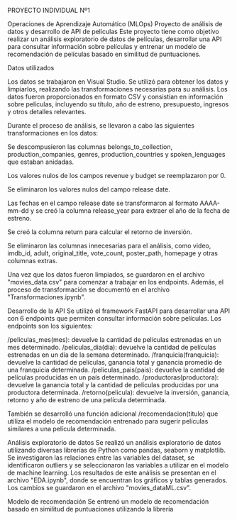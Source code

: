 
PROYECTO INDIVIDUAL Nº1

Operaciones de Aprendizaje Automático (MLOps)
Proyecto de análisis de datos y desarrollo de API de películas
Este proyecto tiene como objetivo realizar un análisis exploratorio de datos de películas, desarrollar una API para consultar información sobre películas y entrenar un modelo de recomendación de películas basado en similitud de puntuaciones.

Datos utilizados

Los datos se trabajaron en Visual Studio. Se utilizó para obtener los datos y limpiarlos, realizando las transformaciones necesarias para su análisis. Los datos fueron proporcionados en formato CSV y consistían en información sobre películas, incluyendo su título, año de estreno, presupuesto, ingresos y otros detalles relevantes.

Durante el proceso de análisis, se llevaron a cabo las siguientes transformaciones en los datos:

Se descompusieron las columnas belongs_to_collection, production_companies, genres, production_countries y spoken_lenguages que estaban anidadas.

Los valores nulos de los campos revenue y budget se reemplazaron por 0.

Se eliminaron los valores nulos del campo release date.

Las fechas en el campo release date se transformaron al formato AAAA-mm-dd y se creó la columna release_year para extraer el año de la fecha de estreno.

Se creó la columna return para calcular el retorno de inversión.

Se eliminaron las columnas innecesarias para el análisis, como video, imdb_id, adult, original_title, vote_count, poster_path, homepage y otras columnas extras.

Una vez que los datos fueron limpiados, se guardaron en el archivo "movies_data.csv" para comenzar a trabajar en los endpoints. Además, el proceso de transformación se documentó en el archivo "Transformaciones.ipynb".

Desarrollo de la API
Se utilizó el framework FastAPI para desarrollar una API con 6 endpoints que permiten consultar información sobre películas. Los endpoints son los siguientes:

/peliculas_mes(mes): devuelve la cantidad de películas estrenadas en un mes determinado.
/peliculas_dia(dia): devuelve la cantidad de películas estrenadas en un día de la semana determinado.
/franquicia(franquicia): devuelve la cantidad de películas, ganancia total y ganancia promedio de una franquicia determinada.
/peliculas_pais(pais): devuelve la cantidad de películas producidas en un país determinado.
/productoras(productora): devuelve la ganancia total y la cantidad de películas producidas por una productora determinada.
/retorno(pelicula): devuelve la inversión, ganancia, retorno y año de estreno de una película determinada.

También se desarrolló una función adicional /recomendacion(titulo) que utiliza el modelo de recomendación entrenado para sugerir películas similares a una película determinada.

Análisis exploratorio de datos
Se realizó un análisis exploratorio de datos utilizando diversas librerías de Python como pandas, seaborn y matplotlib. Se investigaron las relaciones entre las variables del dataset, se identificaron outliers y se seleccionaron las variables a utilizar en el modelo de machine learning. Los resultados de este análisis se presentan en el archivo "EDA.ipynb", donde se encuentran los gráficos y tablas generados. Los cambios se guardaron en el archivo "movies_dataML.csv".

Modelo de recomendación
Se entrenó un modelo de recomendación basado en similitud de puntuaciones utilizando la librería